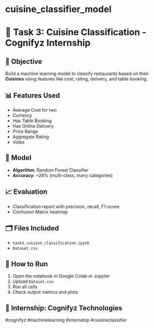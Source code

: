 # cuisine_classifier_model
# 🍱 Task 3: Cuisine Classification - Cognifyz Internship

## 🎯 Objective
Build a machine learning model to classify restaurants based on their **Cuisines** using features like cost, rating, delivery, and table booking.

## 📊 Features Used
- Average Cost for two
- Currency
- Has Table Booking
- Has Online Delivery
- Price Range
- Aggregate Rating
- Votes

## 🧠 Model
- **Algorithm**: Random Forest Classifier
- **Accuracy**: ~28% (multi-class, many categories)

## 📈 Evaluation
- Classification report with precision, recall, F1-score
- Confusion Matrix heatmap

## 🗂 Files Included
- `task3_cuisine_classification.ipynb`
- `Dataset.csv`

## 🧪 How to Run
1. Open the notebook in Google Colab or Jupyter
2. Upload `Dataset.csv`
3. Run all cells
4. Check output metrics and plots

## 🏢 Internship: Cognifyz Technologies
#cognifyz #machinelearning #internship #cuisineclassifier
